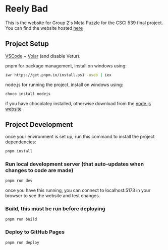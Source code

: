 # Reely Bad

This is the website for Group 2's Meta Puzzle for the CSCI 539 final project. You can find the website hosted [here](http://skordio.github.io/reely-bad/)

## Project Setup

[VSCode](https://code.visualstudio.com/) + [Volar](https://marketplace.visualstudio.com/items?itemName=Vue.volar) (and disable Vetur).

pnpm for package management, install on windows using:

```sh
iwr https://get.pnpm.io/install.ps1 -useb | iex
```

node.js for running the project, install on windows using:

```sh
choco install nodejs
```

if you have chocolatey installed, otherwise download from the [node.js website](https://nodejs.org/en/download)

## Project Development

once your environment is set up, run this command to install the project dependencies:

```sh
pnpm install
```

### Run local development server (that auto-updates when changes to code are made)

```sh
pnpm run dev
```

once you have this running, you can connect to localhost:5173 in your browser to see the website and test changes.

### Build, this must be run before deploying

```sh
pnpm run build
```

### Deploy to GitHub Pages

```sh
pnpm run deploy
```